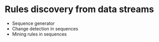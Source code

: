# Rules discovery from data streams
- Sequence generator 
- Change detection in sequences
- Mining rules in sequences
